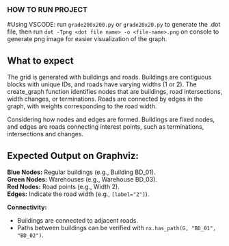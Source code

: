 ### HOW TO RUN PROJECT

#Using VSCODE:
run `grade200x200.py` or `grade20x20.py` to generate the .dot file, then run `dot -Tpng <dot file name> -o <file-name>.png` on console to generate png image for easier visualization of the graph.

## What to expect

The grid is generated with buildings and roads. Buildings are contiguous blocks with unique IDs, and roads have varying widths (1 or 2). The create_graph function identifies nodes that are buildings, road intersections, width changes, or terminations. Roads are connected by edges in the graph, with weights corresponding to the road width.

Considering how nodes and edges are formed. Buildings are fixed nodes, and edges are roads connecting interest points, such as terminations, intersections and changes.

## Expected Output on Graphviz:

**Blue Nodes:** Regular buildings (e.g., Building BD_01).  
**Green Nodes:** Warehouses (e.g., Warehouse BD_03).  
**Red Nodes:** Road points (e.g., Width 2).  
**Edges:** Indicate the road width (e.g., `[label="2"]`).  

**Connectivity:**  
- Buildings are connected to adjacent roads.  
- Paths between buildings can be verified with `nx.has_path(G, "BD_01", "BD_02")`.
